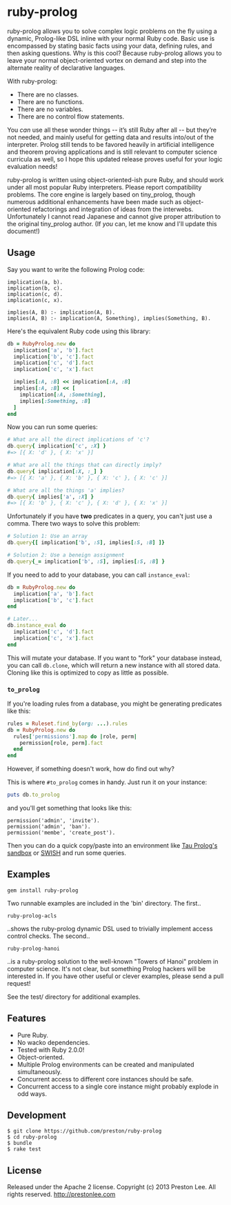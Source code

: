 ruby-prolog
====

ruby-prolog allows you to solve complex logic problems on the fly using a dynamic, Prolog-like DSL inline with your normal Ruby code. Basic use is encompassed by stating basic facts using your data, defining rules, and then asking questions. Why is this cool? Because ruby-prolog allows you to leave your normal object-oriented vortex on demand and step into the alternate reality of declarative languages.

With ruby-prolog:

* There are no classes.
* There are no functions.
* There are no variables.
* There are no control flow statements.

You *can* use all these wonder things -- it’s still Ruby after all -- but they’re not needed, and mainly useful for getting data and results into/out of the interpreter. Prolog still tends to be favored heavily in artificial intelligence and theorem proving applications and is still relevant to computer science curricula as well, so I hope this updated release proves useful for your logic evaluation needs!

ruby-prolog is written using object-oriented-ish pure Ruby, and should work under all most popular Ruby interpreters. Please report compatibility problems. The core engine is largely based on tiny_prolog, though numerous additional enhancements have been made such as object-oriented refactorings and integration of ideas from the interwebs. Unfortunately I cannot read Japanese and cannot give proper attribution to the original tiny_prolog author. (If *you* can, let me know and I'll update this document!)

Usage
----

Say you want to write the following Prolog code:

```
implication(a, b).
implication(b, c).
implication(c, d).
implication(c, x).

implies(A, B) :- implication(A, B).
implies(A, B) :- implication(A, Something), implies(Something, B).
```

Here's the equivalent Ruby code using this library:

```rb
db = RubyProlog.new do
  implication['a', 'b'].fact
  implication['b', 'c'].fact
  implication['c', 'd'].fact
  implication['c', 'x'].fact

  implies[:A, :B] << implication[:A, :B]
  implies[:A, :B] << [
    implication[:A, :Something],
    implies[:Something, :B]
  ]
end
```

Now you can run some queries:

```rb
# What are all the direct implications of 'c'?
db.query{ implication['c', :X] }
#=> [{ X: 'd' }, { X: 'x' }]

# What are all the things that can directly imply?
db.query{ implication[:X, :_] }
#=> [{ X: 'a' }, { X: 'b' }, { X: 'c' }, { X: 'c' }]

# What are all the things 'a' implies?
db.query{ implies['a', :X] }
#=> [{ X: 'b' }, { X: 'c' }, { X: 'd' }, { X: 'x' }]
```

Unfortunately if you have **two** predicates in a query, you can't just use a comma. There two ways to solve this problem:

```rb
# Solution 1: Use an array
db.query{[ implication['b', :S], implies[:S, :B] ]}

# Solution 2: Use a beneign assignment
db.query{_= implication['b', :S], implies[:S, :B] }
```

If you need to add to your database, you can call `instance_eval`:

```rb
db = RubyProlog.new do
  implication['a', 'b'].fact
  implication['b', 'c'].fact
end

# Later...
db.instance_eval do
  implication['c', 'd'].fact
  implication['c', 'x'].fact
end
```

This will mutate your database. If you want to "fork" your database instead, you can call `db.clone`, which will return a new instance with all stored data. Cloning like this is optimized to copy as little as possible.

### `to_prolog`

If you're loading rules from a database, you might be generating predicates like this:

```rb
rules = Ruleset.find_by(org: ...).rules
db = RubyProlog.new do
  rules['permissions'].map do |role, perm|
    permission[role, perm].fact
  end
end
```

However, if something doesn't work, how do find out why?

This is where `#to_prolog` comes in handy. Just run it on your instance:

```rb
puts db.to_prolog
```

and you'll get something that looks like this:

```text
permission('admin', 'invite').
permission('admin', 'ban').
permission('membe', 'create_post').
```

Then you can do a quick copy/paste into an environment like [Tau Prolog's sandbox](http://tau-prolog.org/sandbox/) or [SWISH](https://swish.swi-prolog.org) and run some queries.

Examples
----

    gem install ruby-prolog

Two runnable examples are included in the 'bin' directory. The first..

    ruby-prolog-acls

..shows the ruby-prolog dynamic DSL used to trivially implement access control checks. The second..


    ruby-prolog-hanoi

..is a ruby-prolog solution to the well-known "Towers of Hanoi" problem in computer science. It's not clear, but something Prolog hackers will be interested in. If you have other useful or clever examples, please send a pull request!

See the test/ directory for additional examples.

Features
----

* Pure Ruby.
* No wacko dependencies.
* Tested with Ruby 2.0.0!
* Object-oriented.
* Multiple Prolog environments can be created and manipulated simultaneously.
* Concurrent access to different core instances should be safe.
* Concurrent access to a single core instance might probably explode in odd ways.

Development
----

```
$ git clone https://github.com/preston/ruby-prolog
$ cd ruby-prolog
$ bundle
$ rake test
```

License
----

Released under the Apache 2 license. Copyright (c) 2013 Preston Lee. All rights reserved. http://prestonlee.com
